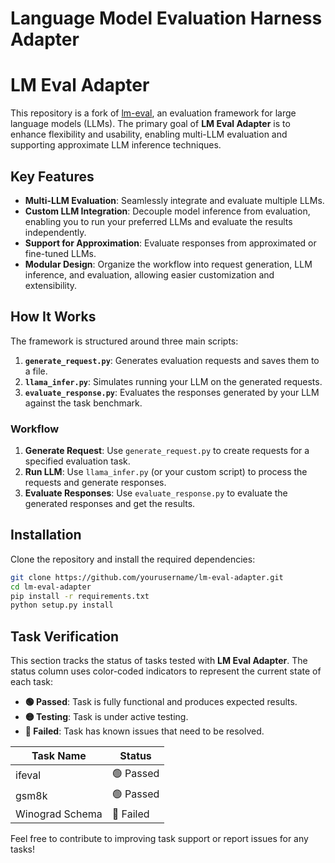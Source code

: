 # Language Model Evaluation Harness Adapter

# LM Eval Adapter

This repository is a fork of [lm-eval](https://github.com/eleutherai/lm-eval), an evaluation framework for large language models (LLMs). The primary goal of **LM Eval Adapter** is to enhance flexibility and usability, enabling multi-LLM evaluation and supporting approximate LLM inference techniques.

## Key Features

- **Multi-LLM Evaluation**: Seamlessly integrate and evaluate multiple LLMs.
- **Custom LLM Integration**: Decouple model inference from evaluation, enabling you to run your preferred LLMs and evaluate the results independently.
- **Support for Approximation**: Evaluate responses from approximated or fine-tuned LLMs.
- **Modular Design**: Organize the workflow into request generation, LLM inference, and evaluation, allowing easier customization and extensibility.

## How It Works

The framework is structured around three main scripts:

1. **`generate_request.py`**: Generates evaluation requests and saves them to a file.
2. **`llama_infer.py`**: Simulates running your LLM on the generated requests.
3. **`evaluate_response.py`**: Evaluates the responses generated by your LLM against the task benchmark.

### Workflow

1. **Generate Request**:
   Use `generate_request.py` to create requests for a specified evaluation task.
2. **Run LLM**:
   Use `llama_infer.py` (or your custom script) to process the requests and generate responses.
3. **Evaluate Responses**:
   Use `evaluate_response.py` to evaluate the generated responses and get the results.

## Installation

Clone the repository and install the required dependencies:

```bash
git clone https://github.com/yourusername/lm-eval-adapter.git
cd lm-eval-adapter
pip install -r requirements.txt
python setup.py install

```
## Task Verification

This section tracks the status of tasks tested with **LM Eval Adapter**. The status column uses color-coded indicators to represent the current state of each task:

- **🟢 Passed**: Task is fully functional and produces expected results.
- **🟡 Testing**: Task is under active testing.
- **🔴 Failed**: Task has known issues that need to be resolved.

| **Task Name**          | **Status**      |
|-------------------------|-----------------|
| ifeval               | 🟢 Passed       |
| gsm8k                | 🟢 Passed        |
| Winograd Schema        | 🔴 Failed       |

Feel free to contribute to improving task support or report issues for any tasks!
